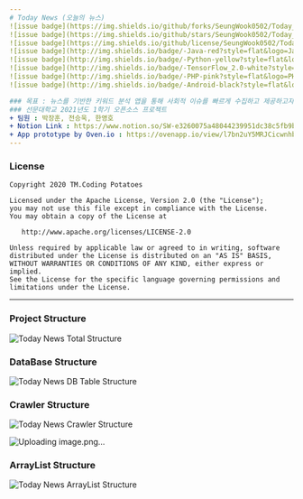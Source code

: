 ```yaml
---
# Today News (오늘의 뉴스)
![issue badge](https://img.shields.io/github/forks/SeungWook0502/Today_News)
![issue badge](https://img.shields.io/github/stars/SeungWook0502/Today_News)
![issue badge](https://img.shields.io/github/license/SeungWook0502/Today_News)
![issue badge](http://img.shields.io/badge/-Java-red?style=flat&logo=Java)
![issue badge](http://img.shields.io/badge/-Python-yellow?style=flat&logo=Python)
![issue badge](http://img.shields.io/badge/-TensorFlow_2.0-white?style=flat&logo=TensorFlow)
![issue badge](http://img.shields.io/badge/-PHP-pink?style=flat&logo=PHP)
![issue badge](http://img.shields.io/badge/-Android-black?style=flat&logo=Android)

### 목표 : 뉴스를 기반한 키워드 분석 앱을 통해 사회적 이슈를 빠르게 수집하고 제공하고자 함.
### 선문대학교 2021년도 1학기 오픈소스 프로젝트
+ 팀원 : 박장훈, 전승욱, 한영호
+ Notion Link : https://www.notion.so/SW-e3260075a48044239951dc38c5fb9b4c
+ App prototype by Oven.io : https://ovenapp.io/view/l7bn2uY5MRJCicwnhb5IJ6F2TL22IKj2/
---
```

### License
```
Copyright 2020 TM.Coding Potatoes

Licensed under the Apache License, Version 2.0 (the "License");
you may not use this file except in compliance with the License.
You may obtain a copy of the License at

   http://www.apache.org/licenses/LICENSE-2.0

Unless required by applicable law or agreed to in writing, software
distributed under the License is distributed on an "AS IS" BASIS,
WITHOUT WARRANTIES OR CONDITIONS OF ANY KIND, either express or implied.
See the License for the specific language governing permissions and
limitations under the License.
```
---
### Project Structure
![Today News  Total Structure](https://user-images.githubusercontent.com/68545660/118496676-502f8600-b75f-11eb-8f28-2cef2d82f315.png)

### DataBase Structure
![Today News  DB Table Structure](https://user-images.githubusercontent.com/68545660/118496700-54f43a00-b75f-11eb-9490-61ff6ebc0014.png)

### Crawler Structure
![Today News  Crawler Structure](https://user-images.githubusercontent.com/68545660/118496686-51f94980-b75f-11eb-8e08-d5c7974d986e.png)

![Uploading image.png…]()
### ArrayList Structure
![Today News  ArrayList Structure](https://user-images.githubusercontent.com/68545660/118496724-5aea1b00-b75f-11eb-9ab5-44b427cf6ac8.png)
